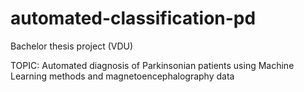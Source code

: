 # automated-classification-pd
Bachelor thesis project (VDU)

TOPIC: Automated diagnosis of Parkinsonian patients using Machine Learning methods and magnetoencephalography data
